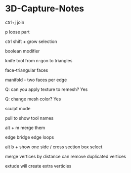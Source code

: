 # 3D-Capture-Notes

ctrl+j join

p loose part

ctrl shift + grow selection 

boolean modifier

knife tool from n-gon to triangles

face-triangular faces

manifold - two faces per edge

Q: can you apply texture to remesh? Yes

Q: change mesh color? Yes
  
sculpt mode

pull to show tool names

alt + m merge them

edge bridge edge loops

alt b + show one side / cross section box select

merge vertices by distance can remove duplicated vertices

extude will create extra verticies
